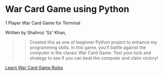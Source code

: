 # War Card Game using Python
1 Player War Card Game for Terminal

Written by Shahroz 'Sz' Khan,

>> Created this as one of beginner Python project to enhance my programming skills.
>> In this game, you'll battle against the computer in the classic War Card Game.
>> Test your luck and strategy to see if you can beat the computer and claim victory!

[Learn War Card Game Rules](https://bicyclecards.com/how-to-play/war)

